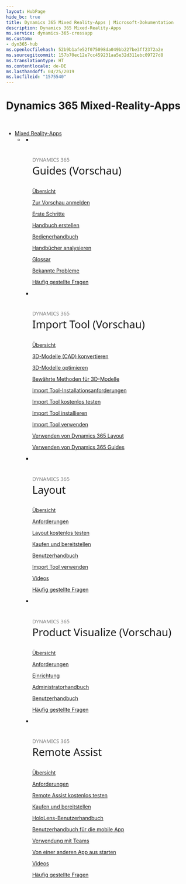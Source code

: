 ```yaml
---
layout: HubPage
hide_bc: true
title: Dynamics 365 Mixed Reality-Apps | Microsoft-Dokumentation
description: Dynamics 365 Mixed-Reality-Apps
ms.service: dynamics-365-crossapp
ms.custom:
- dyn365-hub
ms.openlocfilehash: 52b9b1afe52f075098da049bb227be3ff2372a2e
ms.sourcegitcommit: 157b70ec12e7cc459231aa5e32d311ebc09727d8
ms.translationtype: HT
ms.contentlocale: de-DE
ms.lasthandoff: 04/25/2019
ms.locfileid: "1575540"
---
```

<div id="main" class="v2">
    <div class="container">
        <h1 class="">Dynamics 365 Mixed-Reality-Apps</h1>
        <p>&#160;</p>
        <ul class="pivots">
            <li>
                <a href="#mixed-reality-apps">Mixed Reality-Apps</a>
                <ul id="mixed-reality-apps" class="cardsF">
                    <li>
                        <a data-default="true" href="#mr-sub"></a>
                        <ul id="mr-sub" class="cardsF">
                            <li>
                                <div class="cardSize">
                                    <div class="cardPadding">
                                        <div class="card">
                                            <div class="cardImageOuter">
                                                <div class="cardImage">
                                                    <img alt="" src="/dynamics365/images/Guides_outline_36px_blue.svg">
                                                </div>
                                            </div>
                                            <div class="cardText">
                                                <h3 style="font-size: 1.8rem; font-weight: 500; font-family: segoe-ui, Segoe UI, Segoe WP, Frutiger, Helvetica Neue, Helvetica, sans-serif"><span style="font-size: 50%; color: #7f7f7f">DYNAMICS 365</span><br />Guides (Vorschau)</h3>
                                                <p><a href="/dynamics365/mixed-reality/guides/index">Übersicht</a></p>
                                                <p><a href="/dynamics365/mixed-reality/guides/setup">Zur Vorschau anmelden</a></p>
                                                <p><a href="/dynamics365/mixed-reality/guides/get-started">Erste Schritte</a></p>
                                                <p><a href="/dynamics365/mixed-reality/guides/authoring-overview">Handbuch erstellen</a></p>
                                                <p><a href="/dynamics365/mixed-reality/guides/operator-guide">Bedienerhandbuch</a></p>
                                                <p><a href="/dynamics365/mixed-reality/guides/analytics-guide">Handbücher analysieren</a></p>
                                                <p><a href="/dynamics365/mixed-reality/guides/glossary">Glossar</a></p>
                                                <p><a href="/dynamics365/mixed-reality/guides/known-issues">Bekannte Probleme</a></p>
                                                <p><a href="/dynamics365/mixed-reality/guides/faq">Häufig gestellte Fragen</a></p>
                                            </div>
                                        </div>
                                    </div>
                                </div>
                            </li>
                            <li>
                                <div class="cardSize">
                                    <div class="cardPadding">
                                        <div class="card">
                                            <div class="cardImageOuter">
                                                <div class="cardImage">
                                                    <img alt="" src="/dynamics365/images/ImportMixedRealityLayoutLogoExtensions-03.svg">
                                                </div>
                                            </div>
                                            <div class="cardText">
                                                <h3 style="font-size: 1.8rem; font-weight: 500; font-family: segoe-ui, Segoe UI, Segoe WP, Frutiger, Helvetica Neue, Helvetica, sans-serif"><span style="font-size: 50%; color: #7f7f7f">DYNAMICS 365</span><br />Import Tool (Vorschau)</h3>
                                                <p><a href="/dynamics365/mixed-reality/import-tool/index">Übersicht</a></p>
                                                <p><a href="/dynamics365/mixed-reality/import-tool/convert-models">3D-Modelle (CAD) konvertieren</a></p>
                                                <p><a href="/dynamics365/mixed-reality/import-tool/optimize-models">3D-Modelle optimieren</a></p>
                                                <p><a href="/dynamics365/mixed-reality/import-tool/best-practices">Bewährte Methoden für 3D-Modelle</a></p>
                                                <p><a href="/dynamics365/mixed-reality/import-tool/requirements">Import Tool-Installationsanforderungen</a></p>
                                                <p><a href="/dynamics365/mixed-reality/import-tool/try-import-tool-free">Import Tool kostenlos testen</a></p>
                                                <p><a href="/dynamics365/mixed-reality/import-tool/install">Import Tool installieren</a></p>
                                                <p><a href="/dynamics365/mixed-reality/import-tool/import-tool">Import Tool verwenden</a></p>
                                                <p><a href="/dynamics365/mixed-reality/import-tool/layout">Verwenden von Dynamics 365 Layout</a></p>
                                                <p><a href="/dynamics365/mixed-reality/import-tool/guides">Verwenden von Dynamics 365 Guides</a></p>
                                            </div>
                                        </div>
                                    </div>
                                </div>
                            </li>
                            <li>
                                <div class="cardSize">
                                    <div class="cardPadding">
                                        <div class="card">
                                            <div class="cardImageOuter">
                                                <div class="cardImage">
                                                    <img alt="" src="/dynamics365/images/Layout_outline_36px_blue.svg">
                                                </div>
                                            </div>
                                            <div class="cardText">
                                                <h3 style="font-size: 1.8rem; font-weight: 500; font-family: segoe-ui, Segoe UI, Segoe WP, Frutiger, Helvetica Neue, Helvetica, sans-serif"><span style="font-size: 50%; color: #7f7f7f">DYNAMICS 365</span><br />Layout</h3>
                                                <p><a href="/dynamics365/mixed-reality/layout/index">Übersicht</a></p>
                                                <p><a href="/dynamics365/mixed-reality/layout/requirements">Anforderungen</a></p>
                                                <p><a href="/dynamics365/mixed-reality/layout/try-layout-free">Layout kostenlos testen</a></p>
                                                <p><a href="/dynamics365/mixed-reality/layout/buy-and-deploy">Kaufen und bereitstellen</a></p>
                                                <p><a href="/dynamics365/mixed-reality/layout/user-guide">Benutzerhandbuch</a></p>
                                                <p><a href="/dynamics365/mixed-reality/layout/import-tool">Import Tool verwenden</a></p>
                                                <p><a href="https://go.microsoft.com/fwlink/?linkid=2021489">Videos</a></p>
                                                <p><a href="/dynamics365/mixed-reality/layout/faq">Häufig gestellte Fragen</a></p>
                                            </div>
                                        </div>
                                    </div>
                                </div>
                            </li>
                            <li>
                                <div class="cardSize">
                                    <div class="cardPadding">
                                        <div class="card">
                                            <div class="cardImageOuter">
                                                <div class="cardImage">
                                                    <img alt="" src="/dynamics365/images/ProductVisualize_outline_36px_blue.svg">
                                                </div>
                                            </div>
                                            <div class="cardText">
                                                <h3 style="font-size: 1.8rem; font-weight: 500; font-family: segoe-ui, Segoe UI, Segoe WP, Frutiger, Helvetica Neue, Helvetica, sans-serif"><span style="font-size: 50%; color: #7f7f7f">DYNAMICS 365</span><br />Product Visualize (Vorschau)</h3>
                                                <p><a href="/dynamics365/mixed-reality/product-visualize/index">Übersicht</a></p>
                                                <p><a href="/dynamics365/mixed-reality/product-visualize/requirements">Anforderungen</a></p>
                                                <p><a href="/dynamics365/mixed-reality/product-visualize/setup">Einrichtung</a></p>
                                                <p><a href="/dynamics365/mixed-reality/product-visualize/admin-guide">Administratorhandbuch</a></p>
                                                <p><a href="/dynamics365/mixed-reality/product-visualize/user-guide">Benutzerhandbuch</a></p>
                                                <p><a href="/dynamics365/mixed-reality/product-visualize/faq">Häufig gestellte Fragen</a></p>
                                            </div>
                                        </div>
                                    </div>
                                </div>
                            </li>
                            <li>
                                <div class="cardSize">
                                    <div class="cardPadding">
                                        <div class="card">
                                            <div class="cardImageOuter">
                                                <div class="cardImage">
                                                    <img alt="" src="/dynamics365/images/RemoteAssist_outline_36px_blue.svg">
                                                </div>
                                            </div>
                                            <div class="cardText">
                                                <h3 style="font-size: 1.8rem; font-weight: 500; font-family: segoe-ui, Segoe UI, Segoe WP, Frutiger, Helvetica Neue, Helvetica, sans-serif"><span style="font-size: 50%; color: #7f7f7f">DYNAMICS 365</span><br />Remote Assist</h3>
                                                <p><a href="/dynamics365/mixed-reality/remote-assist/index">Übersicht</a></p>
                                                <p><a href="/dynamics365/mixed-reality/remote-assist/requirements">Anforderungen</a></p>
                                                <p><a href="/dynamics365/mixed-reality/remote-assist/try-remote-assist-free">Remote Assist kostenlos testen</a></p>
                                                <p><a href="/dynamics365/mixed-reality/remote-assist/buy-and-deploy">Kaufen und bereitstellen</a></p>
                                                <p><a href="/dynamics365/mixed-reality/remote-assist/user-guide">HoloLens-Benutzerhandbuch</a></p>
                                                <p><a href="/dynamics365/mixed-reality/remote-assist/mobile-app">Benutzerhandbuch für die mobile App</a></p>
                                                <p><a href="/dynamics365/mixed-reality/remote-assist/use-microsoft-teams-with-remote-assist">Verwendung mit Teams</a></p>
                                                <p><a href="/dynamics365/mixed-reality/remote-assist/protocol-activation">Von einer anderen App aus starten</a></p>
                                                <p><a href="https://go.microsoft.com/fwlink/?linkid=2021485">Videos</a></p>
                                                <p><a href="/dynamics365/mixed-reality/remote-assist/faq">Häufig gestellte Fragen</a></p>
                                            </div>
                                        </div>
                                    </div>
                                </div>
                            </li>
                        </ul>
                    </li>
                </ul>
            </li>
        </ul>
    </div>
</div>